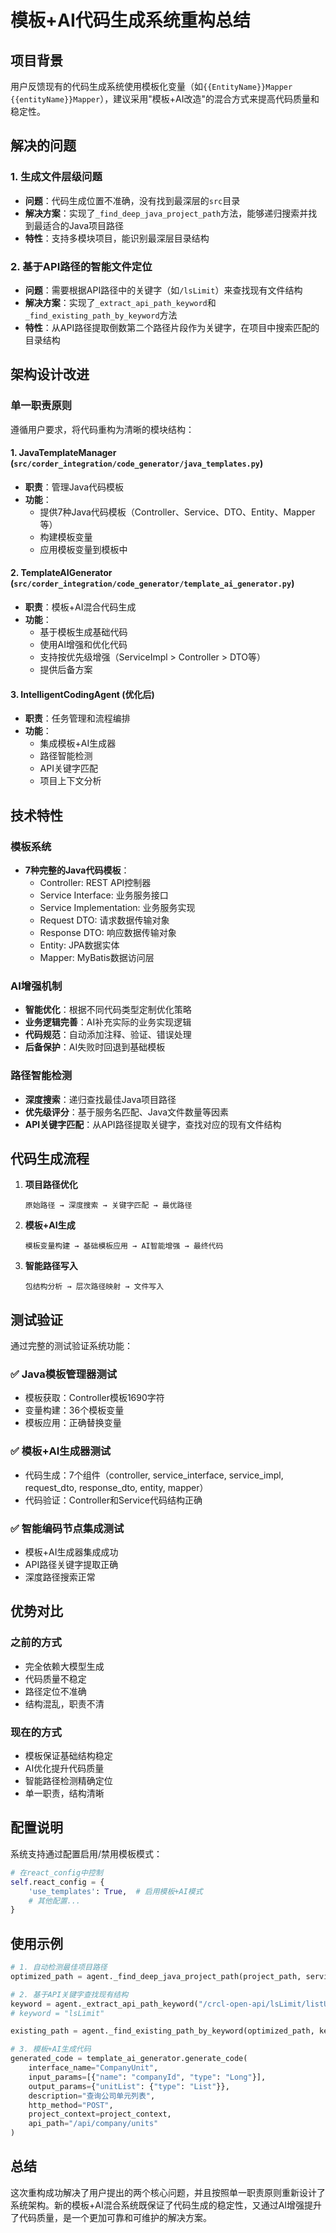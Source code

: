 # 模板+AI代码生成系统重构总结

## 项目背景

用户反馈现有的代码生成系统使用模板化变量（如`{{EntityName}}Mapper {{entityName}}Mapper`），建议采用"模板+AI改造"的混合方式来提高代码质量和稳定性。

## 解决的问题

### 1. 生成文件层级问题
- **问题**：代码生成位置不准确，没有找到最深层的`src`目录
- **解决方案**：实现了`_find_deep_java_project_path`方法，能够递归搜索并找到最适合的Java项目路径
- **特性**：支持多模块项目，能识别最深层目录结构

### 2. 基于API路径的智能文件定位
- **问题**：需要根据API路径中的关键字（如`/lsLimit`）来查找现有文件结构
- **解决方案**：实现了`_extract_api_path_keyword`和`_find_existing_path_by_keyword`方法
- **特性**：从API路径提取倒数第二个路径片段作为关键字，在项目中搜索匹配的目录结构

## 架构设计改进

### 单一职责原则
遵循用户要求，将代码重构为清晰的模块结构：

#### 1. JavaTemplateManager (`src/corder_integration/code_generator/java_templates.py`)
- **职责**：管理Java代码模板
- **功能**：
  - 提供7种Java代码模板（Controller、Service、DTO、Entity、Mapper等）
  - 构建模板变量
  - 应用模板变量到模板中

#### 2. TemplateAIGenerator (`src/corder_integration/code_generator/template_ai_generator.py`)
- **职责**：模板+AI混合代码生成
- **功能**：
  - 基于模板生成基础代码
  - 使用AI增强和优化代码
  - 支持按优先级增强（ServiceImpl > Controller > DTO等）
  - 提供后备方案

#### 3. IntelligentCodingAgent (优化后)
- **职责**：任务管理和流程编排
- **功能**：
  - 集成模板+AI生成器
  - 路径智能检测
  - API关键字匹配
  - 项目上下文分析

## 技术特性

### 模板系统
- **7种完整的Java代码模板**：
  - Controller: REST API控制器
  - Service Interface: 业务服务接口
  - Service Implementation: 业务服务实现
  - Request DTO: 请求数据传输对象
  - Response DTO: 响应数据传输对象
  - Entity: JPA数据实体
  - Mapper: MyBatis数据访问层

### AI增强机制
- **智能优化**：根据不同代码类型定制优化策略
- **业务逻辑完善**：AI补充实际的业务实现逻辑
- **代码规范**：自动添加注释、验证、错误处理
- **后备保护**：AI失败时回退到基础模板

### 路径智能检测
- **深度搜索**：递归查找最佳Java项目路径
- **优先级评分**：基于服务名匹配、Java文件数量等因素
- **API关键字匹配**：从API路径提取关键字，查找对应的现有文件结构

## 代码生成流程

1. **项目路径优化**
   ```
   原始路径 → 深度搜索 → 关键字匹配 → 最优路径
   ```

2. **模板+AI生成**
   ```
   模板变量构建 → 基础模板应用 → AI智能增强 → 最终代码
   ```

3. **智能路径写入**
   ```
   包结构分析 → 层次路径映射 → 文件写入
   ```

## 测试验证

通过完整的测试验证系统功能：

### ✅ Java模板管理器测试
- 模板获取：Controller模板1690字符
- 变量构建：36个模板变量
- 模板应用：正确替换变量

### ✅ 模板+AI生成器测试  
- 代码生成：7个组件（controller, service_interface, service_impl, request_dto, response_dto, entity, mapper）
- 代码验证：Controller和Service代码结构正确

### ✅ 智能编码节点集成测试
- 模板+AI生成器集成成功
- API路径关键字提取正确
- 深度路径搜索正常

## 优势对比

### 之前的方式
- 完全依赖大模型生成
- 代码质量不稳定
- 路径定位不准确
- 结构混乱，职责不清

### 现在的方式
- 模板保证基础结构稳定
- AI优化提升代码质量
- 智能路径检测精确定位
- 单一职责，结构清晰

## 配置说明

系统支持通过配置启用/禁用模板模式：

```python
# 在react_config中控制
self.react_config = {
    'use_templates': True,  # 启用模板+AI模式
    # 其他配置...
}
```

## 使用示例

```python
# 1. 自动检测最佳项目路径
optimized_path = agent._find_deep_java_project_path(project_path, service_name)

# 2. 基于API关键字查找现有结构
keyword = agent._extract_api_path_keyword("/crcl-open-api/lsLimit/listUnitLimitByCompanyId")
# keyword = "lsLimit"

existing_path = agent._find_existing_path_by_keyword(optimized_path, keyword)

# 3. 模板+AI生成代码
generated_code = template_ai_generator.generate_code(
    interface_name="CompanyUnit",
    input_params=[{"name": "companyId", "type": "Long"}],
    output_params={"unitList": {"type": "List"}},
    description="查询公司单元列表",
    http_method="POST",
    project_context=project_context,
    api_path="/api/company/units"
)
```

## 总结

这次重构成功解决了用户提出的两个核心问题，并且按照单一职责原则重新设计了系统架构。新的模板+AI混合系统既保证了代码生成的稳定性，又通过AI增强提升了代码质量，是一个更加可靠和可维护的解决方案。 